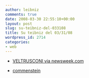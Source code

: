 ```yaml
---
author: leibniz
comments: true
date: 2008-03-30 22:55:10+00:00
layout: post
slug: su-teibniz-del-033108
title: Su teibniz del 03/31/08
wordpress_id: 2714
categories:
- web
---
```




  * [VELTRUSCONI via newsweek.com](http://feeds.feedburner.com/~r/teibniz/~3/260794598/30272290)


  * [commenstein ](http://feeds.feedburner.com/~r/teibniz/~3/260448175/30212817)


